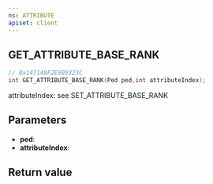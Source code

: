 ```yaml
---
ns: ATTRIBUTE
apiset: client
---
```

## GET_ATTRIBUTE_BASE_RANK

```c
// 0x147149F2E909323C
int GET_ATTRIBUTE_BASE_RANK(Ped ped,int attributeIndex);
```

attributeIndex: see SET_ATTRIBUTE_BASE_RANK

## Parameters
* **ped**:
* **attributeIndex**:

## Return value

